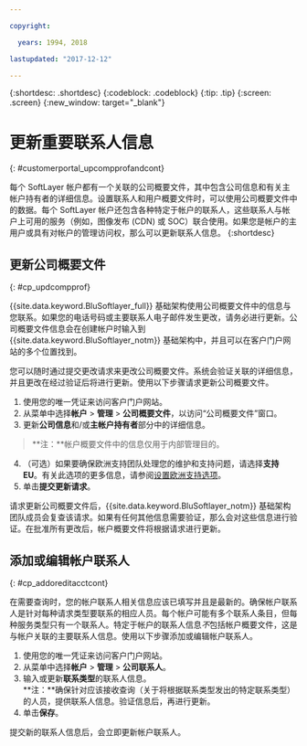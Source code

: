 ```yaml
---

copyright:

  years: 1994, 2018

lastupdated: "2017-12-12"

---
```


{:shortdesc: .shortdesc}
{:codeblock: .codeblock}
{:tip: .tip}
{:screen: .screen}
{:new_window: target="_blank"}


# 更新重要联系人信息
{: #customerportal_upcompprofandcont}

每个 SoftLayer 帐户都有一个关联的公司概要文件，其中包含公司信息和有关主帐户持有者的详细信息。设置联系人和用户概要文件时，可以使用公司概要文件中的数据。每个 SoftLayer 帐户还包含各种特定于帐户的联系人，这些联系人与帐户上可用的服务（例如，图像发布 (CDN) 或 SOC）联合使用。如果您是帐户的主用户或具有对帐户的管理访问权，那么可以更新联系人信息。
{:shortdesc}

## 更新公司概要文件
{: #cp_updcompprof}

{{site.data.keyword.BluSoftlayer_full}} 基础架构使用公司概要文件中的信息与您联系。如果您的电话号码或主要联系人电子邮件发生更改，请务必进行更新。公司概要文件信息会在创建帐户时输入到 {{site.data.keyword.BluSoftlayer_notm}} 基础架构中，并且可以在客户门户网站的多个位置找到。

您可以随时通过提交更改请求来更改公司概要文件。系统会验证关联的详细信息，并且更改在经过验证后将进行更新。使用以下步骤请求更新公司概要文件。

1. 使用您的唯一凭证来访问客户门户网站。
2. 从菜单中选择**帐户** > **管理** > **公司概要文件**，以访问“公司概要文件”窗口。
3. 更新**公司信息**和/或**主帐户持有者**部分中的详细信息。
> **注：**帐户概要文件中的信息仅用于内部管理目的。
4. （可选）如果要确保欧洲支持团队处理您的维护和支持问题，请选择**支持 EU**。有关此选项的更多信息，请参阅[设置欧洲支持选项](/docs/customer-portal/cpmanuserprof.html#cp_seteusupported)。
5. 单击**提交更新请求**。

请求更新公司概要文件后，{{site.data.keyword.BluSoftlayer_notm}} 基础架构团队成员会复查该请求。如果有任何其他信息需要验证，那么会对这些信息进行验证。在批准所有更改后，帐户概要文件将根据请求进行更新。

## 添加或编辑帐户联系人
{: #cp_addoreditacctcont}

在需要查询时，您的帐户联系人相关信息应该已填写并且是最新的。确保帐户联系人是针对每种请求类型要联系的相应人员。每个帐户可能有多个联系人条目，但每种服务类型只有一个联系人。特定于帐户的联系人信息*不*包括帐户概要文件，这是与帐户关联的主要联系人信息。使用以下步骤添加或编辑帐户联系人。

1. 使用您的唯一凭证来访问客户门户网站。
2. 从菜单中选择**帐户** > **管理** > **公司联系人**。
3. 输入或更新**联系类型**的联系人信息。<br/>**注：**确保针对应该接收查询（关于将根据联系类型发出的特定联系类型）的人员，提供联系人信息。验证信息后，再进行更新。
4. 单击**保存**。

提交新的联系人信息后，会立即更新帐户联系人。
